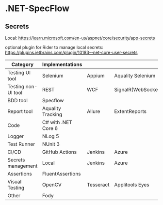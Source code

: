 # .NET-SpecFlow

## Secrets
Local: https://learn.microsoft.com/en-us/aspnet/core/security/app-secrets

optional plugin for Rider to manage local secrets: https://plugins.jetbrains.com/plugin/10183--net-core-user-secrets

| Category            | Implementations     |           |                     |                 |
|---------------------|---------------------|-----------|---------------------|-----------------|
| Testing UI tool     | Selenium            | Appium    | Aquality Selenium   | Aquality Appium |
| Testing non-UI tool | REST                | WCF       | SignalR(WebSockets) |                 |
| BDD tool            | Specflow            |           |                     |                 |
| Report tool         | Aquality Tracking   | Allure    | ExtentReports       |                 |
| Code                | C# with .NET Core 6 |           |                     |                 |
| Logger              | NLog 5              |           |                     |                 |
| Test Runner         | NUnit 3             |           |                     |                 |
| CI/CD               | GitHub Actions      | Jenkins   | Azure               | CloudCI         |
| Secrets management  | Local               | Jenkins   | Azure               |                 |
| Assertions          | FluentAssertions    |           |                     |                 |
| Visual Testing      | OpenCV              | Tesseract | Applitools Eyes     |                 |
| Other               | Fody                |           |                     |                 |
